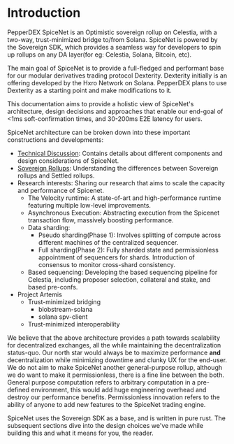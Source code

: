 # Introduction

PepperDEX SpiceNet is an Optimistic sovereign rollup on Celestia, with a two-way, trust-minimized bridge to/from Solana. SpiceNet is powered by the Sovereign SDK, which provides a seamless way for developers to spin up rollups on any DA layer(for eg: Celestia, Solana, Bitcoin, etc).&#x20;

The main goal of SpiceNet is to provide a full-fledged and performant base for our modular derivatives trading protocol Dexterity. Dexterity initially is an offering developed by the Hxro Network on Solana. PepperDEX plans to use Dexterity as a starting point and make modifications to it.

This documentation aims to provide a holistic view of SpiceNet's architecture, design decisions and approaches that enable our end-goal of <1ms soft-confirmation times, and 30-200ms E2E latency for users.

SpiceNet architecture can be broken down into these important constructions and developments:

* [Technical Discussion](technical-discussion/): Contains details about different components and design considerations of SpiceNet.
* [Sovereign Rollups](sovereign-rollups.md): Understanding the differences between Sovereign rollups and Settled rollups.
* Research interests: Sharing our research that aims to scale the capacity and performance of Spicenet.
  * The Velocity runtime: A state-of-art and high-performance runtime featuring multiple low-level improvements.
  * Asynchronous Execution: Abstracting execution from the Spicenet transaction flow, massively boosting performance.
  * Data sharding:
    * Pseudo sharding(Phase 1): Involves splitting of compute across different machines of the centralized sequencer.
    * Full sharding(Phase 2): Fully sharded state and permissionless appointment of sequencers for shards. Introduction of consensus to monitor cross-shard consistency.&#x20;
  * Based sequencing: Developing the based sequencing pipeline for Celestia, including proposer selection, collateral and stake, and based pre-confs.
* Project Artemis
  * Trust-minimized bridging
    * blobstream-solana
    * solana spv-client
  * Trust-minimized interoperability

We believe that the above architecture provides a path towards scalability for decentralized exchanges, all the while maintaining the decentralization status-quo. Our north star would always be to maximize performance **and** decentralization while minimizing downtime and clunky UX for the end-user. We do not aim to make SpiceNet another general-purpose rollup, although we do want to make it permissionless, there is a fine line between the both. General purpose computation refers to arbitrary computation in a pre-defined environment, this would add huge engineering overhead and destroy our performance benefits. Permissionless innovation refers to the ability of anyone to add new features to the SpiceNet trading engine.&#x20;

SpiceNet uses the Sovereign SDK as a base, and is written in pure rust. The subsequent sections dive into the design choices we've made while building this and what it means for you, the reader.
